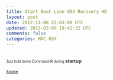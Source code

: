 ```yaml
---
title: Start Boot Lion OSX Recovery HD
layout: post
date: 2012-11-06 22:03:00 UTC
updated: 2015-02-08 19:42:32 UTC
comments: false
categories: MAC OSX
---
```

<br /><span style="background-color: white; color: #222222; font-family: arial, sans-serif; font-size: x-small; line-height: 14px;">Just hold down Command-R during&nbsp;</span><em style="background-color: white; font-family: arial, sans-serif; font-size: small; font-style: normal; font-weight: bold; line-height: 14px;">startup</em><br /><span style="background-color: white; color: #222222; font-family: arial, sans-serif; font-size: x-small; line-height: 14px;"><br /></span><span style="background-color: white; line-height: 14px;"><span style="color: #222222; font-family: arial, sans-serif; font-size: x-small;"><a href="http://www.apple.com/macosx/recovery/">Source</a></span></span><br />